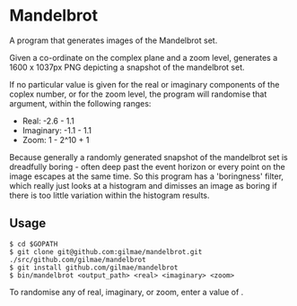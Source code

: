 # Mandelbrot

A program that generates images of the Mandelbrot set.

Given a co-ordinate on the complex plane and a zoom level, generates a 1600 x 1037px PNG depicting a snapshot of the mandelbrot set.

If no particular value is given for the real or imaginary components of the coplex number, or for the zoom level, the program will randomise that argument, within the following ranges:

* Real: -2.6 - 1.1
* Imaginary: -1.1 - 1.1
* Zoom: 1 - 2^10 + 1

Because generally a randomly generated snapshot of the mandelbrot set is dreadfully boring - often deep past the event horizon or every point on the image escapes at the same time. 
So this program has a 'boringness' filter, which really just looks at a histogram and dimisses an image as boring if there is too little variation within the histogram results.

## Usage

```
$ cd $GOPATH
$ git clone git@github.com:gilmae/mandelbrot.git ./src/github.com/gilmae/mandelbrot
$ git install github.com/gilmae/mandelbrot
$ bin/mandelbrot <output_path> <real> <imaginary> <zoom>
```

To randomise any of real, imaginary, or zoom, enter a value of .

